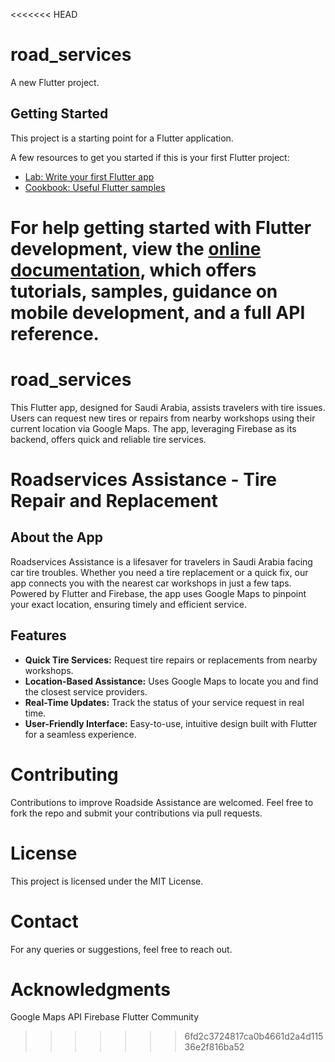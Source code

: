 <<<<<<< HEAD
# road_services

A new Flutter project.

## Getting Started

This project is a starting point for a Flutter application.

A few resources to get you started if this is your first Flutter project:

- [Lab: Write your first Flutter app](https://docs.flutter.dev/get-started/codelab)
- [Cookbook: Useful Flutter samples](https://docs.flutter.dev/cookbook)

For help getting started with Flutter development, view the
[online documentation](https://docs.flutter.dev/), which offers tutorials,
samples, guidance on mobile development, and a full API reference.
=======
# road_services
This Flutter app, designed for Saudi Arabia, assists travelers with tire issues. Users can request new tires or repairs from nearby workshops using their current location via Google Maps. The app, leveraging Firebase as its backend, offers quick and reliable tire services.

# Roadservices Assistance - Tire Repair and Replacement

## About the App

Roadservices Assistance is a lifesaver for travelers in Saudi Arabia facing car tire troubles. Whether you need a tire replacement or a quick fix, our app connects you with the nearest car workshops in just a few taps. Powered by Flutter and Firebase, the app uses Google Maps to pinpoint your exact location, ensuring timely and efficient service.

## Features

- **Quick Tire Services:** Request tire repairs or replacements from nearby workshops.
- **Location-Based Assistance:** Uses Google Maps to locate you and find the closest service providers.
- **Real-Time Updates:** Track the status of your service request in real time.
- **User-Friendly Interface:** Easy-to-use, intuitive design built with Flutter for a seamless experience.


# Contributing
Contributions to improve Roadside Assistance are welcomed. Feel free to fork the repo and submit your contributions via pull requests.

# License
This project is licensed under the MIT License.

# Contact
For any queries or suggestions, feel free to reach out.

# Acknowledgments
Google Maps API
Firebase
Flutter Community
>>>>>>> 6fd2c3724817ca0b4661d2a4d11536e2f816ba52

